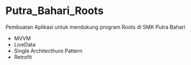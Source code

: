 # Putra_Bahari_Roots
Pembuatan Aplikasi untuk mendukung program Roots di SMK Putra Bahari
- MVVM
- LiveData
- Single Architecthure Pattern
- Retrofit
